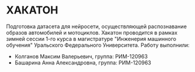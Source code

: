 # ХАКАТОН
Подготовка датасета для нейросети, осуществляющей распознавание образов автомобилей и мотоциклов. Хакатон проводится в рамках зимней сессии 1-го курса в магистратуре "Инженерия машинного обучения" Уральского Федерального Университета. Работу выполнили:
- Колганов Максим Валерьевич, группа: РИМ-120963
- Башарина Анна Александровна, группа: РИМ-120963
